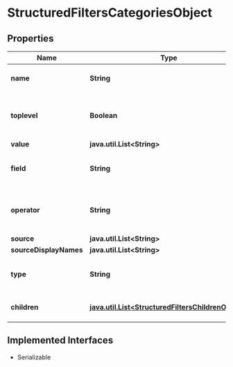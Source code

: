 

# StructuredFiltersCategoriesObject


## Properties

Name | Type | Description | Notes
------------ | ------------- | ------------- | -------------
**name** | **String** | The name of the category. | 
**toplevel** | **Boolean** | Indicates if its a toplevel value or not. |  [optional]
**value** | **java.util.List&lt;String&gt;** |  |  [optional]
**field** | **String** | The field associated with the category. |  [optional]
**operator** | **String** | The operator associated with the category. |  [optional]
**source** | **java.util.List&lt;String&gt;** |  |  [optional]
**sourceDisplayNames** | **java.util.List&lt;String&gt;** |  |  [optional]
**type** | **String** | The type associated with the category. |  [optional]
**children** | [**java.util.List&lt;StructuredFiltersChildrenObject&gt;**](StructuredFiltersChildrenObject.md) | An array of children objects. |  [optional]


## Implemented Interfaces

* Serializable


